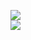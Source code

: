 [![](https://img.shields.io/badge/Made%20With-Github%20Spray-lightgrey.svg?style=for-the-badge&logo=github)](https://github.com/Annihil/github-spray#6984)  
[![](https://i.imgur.com/2DrTn0Z.gif)](https://github.com/Annihil/github-spray)